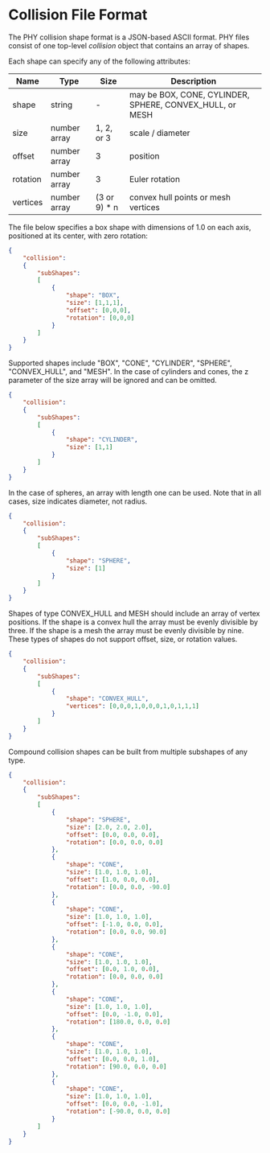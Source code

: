 # Collision File Format ##
The PHY collision shape format is a JSON-based ASCII format. PHY files consist of one top-level *collision* object that contains an array of shapes.

Each shape can specify any of the following attributes:

| Name | Type | Size | Description |
|---|---|---| --- |
| shape | string | - | may be BOX, CONE, CYLINDER, SPHERE, CONVEX_HULL, or MESH |
| size | number array | 1, 2, or 3 | scale / diameter |
| offset | number array | 3 | position |
| rotation | number array | 3 | Euler rotation | 
| vertices | number array | (3 or 9) * n | convex hull points or mesh vertices |

The file below specifies a box shape with dimensions of 1.0 on each axis, positioned at its center, with zero rotation:
```json
{
    "collision":
    {
        "subShapes":
        [
            {
                "shape": "BOX",
                "size": [1,1,1],
                "offset": [0,0,0],
                "rotation": [0,0,0]
            }
        ]
    }
}
```
Supported shapes include "BOX", "CONE", "CYLINDER", "SPHERE", "CONVEX_HULL", and "MESH". In the case of cylinders and cones, the z parameter of the size array will be ignored and can be omitted.
```json
{
    "collision":
    {
        "subShapes":
        [
            {
                "shape": "CYLINDER",
                "size": [1,1]
            }
        ]
    }
}
```
In the case of spheres, an array with length one can be used. Note that in all cases, size indicates diameter, not radius.
```json
{
    "collision":
    {
        "subShapes":
        [
            {
                "shape": "SPHERE",
                "size": [1]
            }
        ]
    }
}
```

Shapes of type CONVEX_HULL and MESH should include an array of vertex positions. If the shape is a convex hull the array must be evenly divisible by three. If the shape is a mesh the array must be evenly divisible by nine. These types of shapes do not support offset, size, or rotation values.
```json
{
    "collision":
    {
        "subShapes":
        [
            {
                "shape": "CONVEX_HULL",
                "vertices": [0,0,0,1,0,0,0,1,0,1,1,1]
            }
        ]
    }
}
```
Compound collision shapes can be built from multiple subshapes of any type.
```json
{
	"collision":
	{
		"subShapes":
		[
			{
				"shape": "SPHERE",
				"size": [2.0, 2.0, 2.0],
				"offset": [0.0, 0.0, 0.0],
				"rotation": [0.0, 0.0, 0.0]
			},
			{
				"shape": "CONE",
				"size": [1.0, 1.0, 1.0],
				"offset": [1.0, 0.0, 0.0],
				"rotation": [0.0, 0.0, -90.0]
			},
			{
				"shape": "CONE",
				"size": [1.0, 1.0, 1.0],
				"offset": [-1.0, 0.0, 0.0],
				"rotation": [0.0, 0.0, 90.0]
			},
			{
				"shape": "CONE",
				"size": [1.0, 1.0, 1.0],
				"offset": [0.0, 1.0, 0.0],
				"rotation": [0.0, 0.0, 0.0]
			},
			{
				"shape": "CONE",
				"size": [1.0, 1.0, 1.0],
				"offset": [0.0, -1.0, 0.0],
				"rotation": [180.0, 0.0, 0.0]
			},
			{
				"shape": "CONE",
				"size": [1.0, 1.0, 1.0],
				"offset": [0.0, 0.0, 1.0],
				"rotation": [90.0, 0.0, 0.0]
			},
			{
				"shape": "CONE",
				"size": [1.0, 1.0, 1.0],
				"offset": [0.0, 0.0, -1.0],
				"rotation": [-90.0, 0.0, 0.0]
			}
		]
	}
}
```
